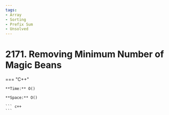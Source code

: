```yaml
---
tags:
- Array
- Sorting
- Prefix Sum
- Unsolved
---
```



# 2171. Removing Minimum Number of Magic Beans

=== "C++"

    **Time:** O()

    **Space:** O()

    ``` c++
    ```